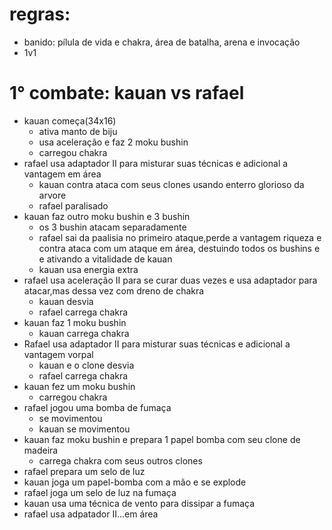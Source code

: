 # regras:
- banido: pílula de vida e chakra, área de batalha, arena e invocação
- 1v1


# 1° combate: kauan vs rafael
- kauan começa(34x16)
	- ativa manto de biju
	- usa aceleração e faz 2 moku bushin
	- carregou chakra
- rafael usa adaptador II para misturar suas técnicas e adicional a vantagem em área
	-  kauan contra ataca com seus clones usando enterro glorioso da arvore
	- rafael paralisado
- kauan faz outro moku bushin e 3 bushin
	- os 3 bushin atacam separadamente
	- rafael sai da paalisia no primeiro ataque,perde a vantagem riqueza e contra ataca com um ataque em área, destuindo todos os bushins e e ativando a vitalidade de kauan
	- kauan usa energia extra
- rafael usa aceleração II para se curar duas vezes e usa adaptador para atacar,mas dessa vez com dreno de chakra
	- kauan desvia
	- rafael carrega chakra
- kauan faz 1 moku bushin
	- kauan carrega chakra
- Rafael usa adaptador II para misturar suas técnicas e adicional a vantagem vorpal
	- kauan e o clone desvia
	- rafael carrega chakra
- kauan fez um moku bushin
	- carregou chakra
- rafael jogou uma bomba de fumaça
	- se movimentou
	- kauan se movimentou
- kauan faz moku bushin e prepara 1 papel bomba com seu clone de madeira
	- carrega chakra com seus outros clones
- rafael prepara um selo de luz
- kauan joga um papel-bomba com a mão e se explode
- rafael joga um selo de luz na fumaça
- kauan usa uma técnica de vento para dissipar a fumaça
- rafael usa adpatador II...em área


